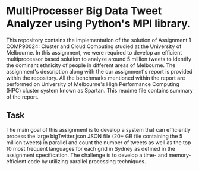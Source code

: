 # MultiProcesser Big Data Tweet Analyzer using Python's MPI library.

This repository contains the implementation of the solution of Assignment 1 COMP90024: Cluster and Cloud Computing studied at the University of Melbourne. In this assignment, we were required to develop an efficient multiprocessor based solution to analyze around 5 million tweets to identify the dominant ethnicity of people in different areas of Melbourne. The assignment's description along with the our assignment's report is provided within the repository. All the benchmarks mentioned within the report are performed on University of Melbourne's High Performance Computing (HPC) cluster system known as Spartan. This readme file contains summary of the report. 

## Task
The main goal of this assignment is to develop a system that can efficiently process the large bigTwitter.json JSON file (20+ GB file containing the 5 million tweets) in parallel and count the number of tweets as well as the top 10 most frequent languages for each grid in Sydney as defined in the assignment specification. The challenge is to develop a time- and memory-efficient code by utilizing parallel processing techniques.
